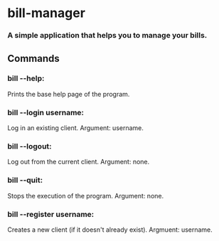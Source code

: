 # bill-manager
### A simple application that helps you to manage your bills.

## Commands
### bill --help:
Prints the base help page of the program.

### bill --login username:
Log in an existing client.
Argument: username.

### bill --logout:
Log out from the current client.
Argument: none.

### bill --quit:
Stops the execution of the program.
Argument: none.

### bill --register username:
Creates a new client (if it doesn't already exist).
Argmuent: username.